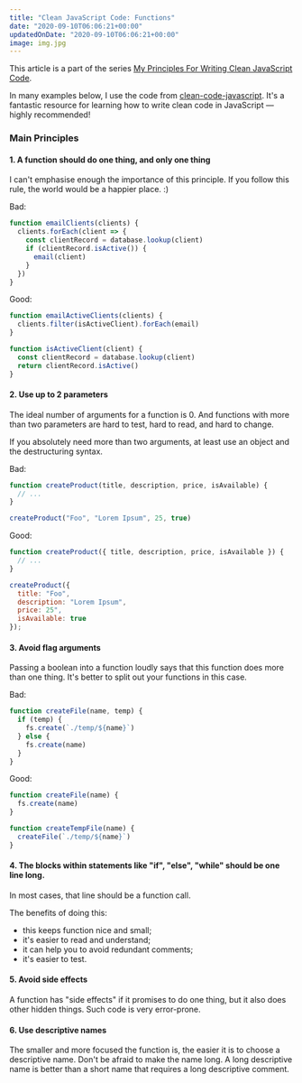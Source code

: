 ```yaml
---
title: "Clean JavaScript Code: Functions"
date: "2020-09-10T06:06:21+00:00"
updatedOnDate: "2020-09-10T06:06:21+00:00"
image: img.jpg
---
```


This article is a part of the series [My Principles For Writing Clean JavaScript Code](https://anastasiya.dev/clean-js-code/).

In many examples below, I use the code from [clean-code-javascript](https://github.com/ryanmcdermott/clean-code-javascript). It's a fantastic resource for learning how to write clean code in JavaScript — highly recommended!

### Main Principles

#### 1. A function should do one thing, and only one thing

I can't emphasise enough the importance of this principle. If you follow this rule, the world would be a happier place. :)

Bad:

```javascript
function emailClients(clients) {
  clients.forEach(client => {
    const clientRecord = database.lookup(client)
    if (clientRecord.isActive()) {
      email(client)
    }
  })
}
```

Good:

```javascript
function emailActiveClients(clients) {
  clients.filter(isActiveClient).forEach(email)
}

function isActiveClient(client) {
  const clientRecord = database.lookup(client)
  return clientRecord.isActive()
}
```

#### 2. Use up to 2 parameters

The ideal number of arguments for a function is 0. And functions with more than two parameters are hard to test, hard to read, and hard to change.

If you absolutely need more than two arguments, at least use an object and the destructuring syntax.

Bad:

```javascript
function createProduct(title, description, price, isAvailable) {
  // ...
}

createProduct("Foo", "Lorem Ipsum", 25, true)
```

Good:

```javascript
function createProduct({ title, description, price, isAvailable }) {
  // ...
}

createProduct({
  title: "Foo",
  description: "Lorem Ipsum",
  price: 25",
  isAvailable: true
});
```

#### 3. Avoid flag arguments

Passing a boolean into a function loudly says that this function does more than one thing. It's better to split out your functions in this case.

Bad:

```javascript
function createFile(name, temp) {
  if (temp) {
    fs.create(`./temp/${name}`)
  } else {
    fs.create(name)
  }
}
```

Good:

```javascript
function createFile(name) {
  fs.create(name)
}

function createTempFile(name) {
  createFile(`./temp/${name}`)
}
```

#### 4. The blocks within statements like "if", "else", "while" should be one line long.

In most cases, that line should be a function call.

The benefits of doing this:

- this keeps function nice and small;
- it's easier to read and understand;
- it can help you to avoid redundant comments;
- it's easier to test.

#### 5. Avoid side effects

A function has "side effects" if it promises to do one thing, but it also does other hidden things. Such code is very error-prone.

#### 6. Use descriptive names

The smaller and more focused the function is, the easier it is to choose a descriptive name. Don't be afraid to make the name long. A long descriptive name is better than a short name that requires a long descriptive comment.
